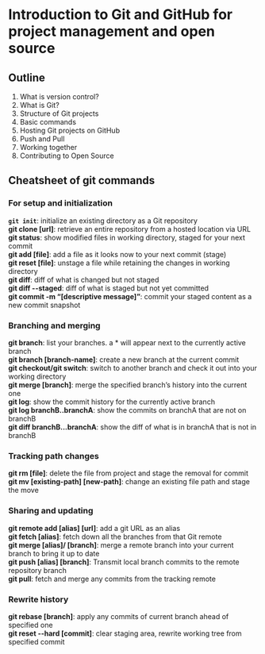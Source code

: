 # Introduction to Git and GitHub for project management and open source

## Outline
1. What is version control?
2. What is Git?
3. Structure of Git projects
4. Basic commands
5. Hosting Git projects on GitHub
6. Push and Pull
7. Working together
8. Contributing to Open Source


## Cheatsheet of git commands

### For setup and initialization
**`git init`**: initialize an existing directory as a Git repository<br>
**git clone \[url\]**: retrieve an entire repository from a hosted location via URL<br>
**git status**: show modified files in working directory, staged for your next commit<br>
**git add \[file\]**: add a file as it looks now to your next commit (stage)<br>
**git reset \[file\]**: unstage a file while retaining the changes in working directory<br>
**git diff**: diff of what is changed but not staged<br>
**git diff --staged**: diff of what is staged but not yet committed<br>
**git commit -m “\[descriptive message\]”**: commit your staged content as a new commit snapshot<br>

### Branching and merging
**git branch**: list your branches. a * will appear next to the currently active branch<br>
**git branch \[branch-name\]**: create a new branch at the current commit<br>
**git checkout/git switch**: switch to another branch and check it out into your working directory<br>
**git merge \[branch\]**: merge the specified branch’s history into the current one<br>
**git log**: show the commit history for the currently active branch<br>
**git log branchB..branchA**: show the commits on branchA that are not on branchB<br>
**git diff branchB...branchA**: show the diff of what is in branchA that is not in branchB<br>

### Tracking path changes
**git rm \[file\]**: delete the file from project and stage the removal for commit<br>
**git mv \[existing-path\] \[new-path\]**: change an existing file path and stage the move<br>

### Sharing and updating
**git remote add \[alias\] \[url\]**: add a git URL as an alias<br>
**git fetch \[alias\]**: fetch down all the branches from that Git remote<br>
**git merge \[alias\]/ \[branch\]**: merge a remote branch into your current branch to bring it up to date<br>
**git push \[alias\] \[branch\]**: Transmit local branch commits to the remote repository branch<br>
**git pull**: fetch and merge any commits from the tracking remote <br>

### Rewrite history
**git rebase \[branch\]**: apply any commits of current branch ahead of specified one<br>
**git reset --hard \[commit\]**: clear staging area, rewrite working tree from specified commit<br>